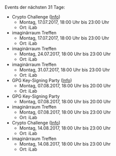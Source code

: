 Events der nächsten 31 Tage:

- Crypto Challenge ([Info](https://imaginaerraum.de/wiki/Crypto_Challenge))
  - Montag, 17.07.2017, 18:00 Uhr bis 23:00 Uhr
  - Ort: iLab
- imaginärraum Treffen
  - Montag, 17.07.2017, 18:00 Uhr bis 23:00 Uhr
  - Ort: iLab
- imaginärraum Treffen
  - Montag, 24.07.2017, 18:00 Uhr bis 23:00 Uhr
  - Ort: iLab
- imaginärraum Treffen
  - Montag, 31.07.2017, 18:00 Uhr bis 23:00 Uhr
  - Ort: iLab
- GPG Key-Signing Party ([Info](https://imaginaerraum.de/wiki/Key-Signing_Party))
  - Montag, 07.08.2017, 18:00 Uhr bis 20:00 Uhr
  - Ort: iLab
- GPG Key-Signing Party
  - Montag, 07.08.2017, 18:00 Uhr bis 20:00 Uhr
- imaginärraum Treffen
  - Montag, 07.08.2017, 18:00 Uhr bis 23:00 Uhr
  - Ort: iLab
- Crypto Challenge ([Info](https://imaginaerraum.de/wiki/Crypto_Challenge))
  - Montag, 14.08.2017, 18:00 Uhr bis 23:00 Uhr
  - Ort: iLab
- imaginärraum Treffen
  - Montag, 14.08.2017, 18:00 Uhr bis 23:00 Uhr
  - Ort: iLab
